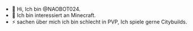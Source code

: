 - 👋 Hi, Ich bin @NAOBOT024.
- 👀  Ich bin interessiert an Minecraft.
- ⚡ sachen über mich ich bin schlecht in PVP, Ich spiele gerne Citybuilds.

